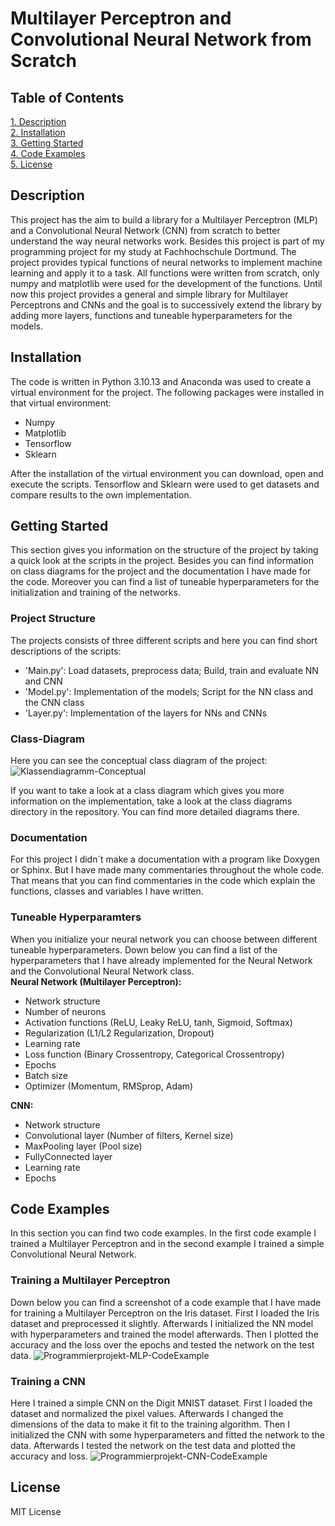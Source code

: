 # Multilayer Perceptron and Convolutional Neural Network from Scratch

## Table of Contents
[1. Description](#Description)\
[2. Installation](#Installation)\
[3. Getting Started](#Getting-Started)\
[4. Code Examples](#Code-Examples)\
[5. License](#License)

## Description
This project has the aim to build a library for a Multilayer Perceptron (MLP) and a Convolutional Neural Network (CNN) from scratch to better understand the way neural networks work. Besides this project is part of my programming project for my study at Fachhochschule Dortmund. The project provides typical functions of neural networks to implement machine learning and apply it to a task. All functions were written from scratch, only numpy and matplotlib were used for the development of the functions. Until now this project provides a general and simple library for Multilayer Perceptrons and CNNs and the goal is to successively extend the library by adding more layers, functions and tuneable hyperparameters for the models. 

## Installation
The code is written in Python 3.10.13 and Anaconda was used to create a virtual environment for the project. The following packages were installed in that virtual environment:
- Numpy
- Matplotlib
- Tensorflow
- Sklearn

After the installation of the virtual environment you can download, open and execute the scripts. Tensorflow and Sklearn were used to get datasets and compare results to the own implementation. 

## Getting Started
This section gives you information on the structure of the project by taking a quick look at the scripts in the project. Besides you can find information on class diagrams for the project and the documentation I have made for the code. Moreover you can find a list of tuneable hyperparameters for the initialization and training of the networks.

### Project Structure
The projects consists of three different scripts and here you can find short descriptions of the scripts:
- 'Main.py': Load datasets, preprocess data; Build, train and evaluate NN and CNN
- 'Model.py': Implementation of the models; Script for the NN class and the CNN class
- 'Layer.py': Implementation of the layers for NNs and CNNs

### Class-Diagram
Here you can see the conceptual class diagram of the project:
![Klassendiagramm-Conceptual](https://github.com/LennartBra/NN-and-CNN-from-Scratch/assets/114747248/545ef52e-6fb1-4cd1-a008-358eae154442)


If you want to take a look at a class diagram which gives you more information on the implementation, take a look at the class diagrams directory in the repository. You can find more detailed diagrams there.

### Documentation
For this project I didn´t make a documentation with a program like Doxygen or Sphinx. But I have made many commentaries throughout the whole code. That means that you can find commentaries in the code which explain the functions, classes and variables I have written.

### Tuneable Hyperparamters
When you initialize your neural network you can choose between different tuneable hyperparameters. Down below you can find a list of the hyperparameters that I have already implemented for the Neural Network and the Convolutional Neural Network class.\
**Neural Network (Multilayer Perceptron):**
- Network structure
- Number of neurons
- Activation functions (ReLU, Leaky ReLU, tanh, Sigmoid, Softmax)
- Regularization (L1/L2 Regularization, Dropout)
- Learning rate
- Loss function (Binary Crossentropy, Categorical Crossentropy)
- Epochs
- Batch size
- Optimizer (Momentum, RMSprop, Adam)

**CNN:**
- Network structure
- Convolutional layer (Number of filters, Kernel size)
- MaxPooling layer (Pool size)
- FullyConnected layer
- Learning rate
- Epochs

## Code Examples
In this section you can find two code examples. In the first code example I trained a Multilayer Perceptron and in the second example I trained a simple Convolutional Neural Network.

### Training a Multilayer Perceptron
Down below you can find a screenshot of a code example that I have made for training a Multilayer Perceptron on the Iris dataset. First I loaded the Iris dataset and preprocessed it slightly. Afterwards I initialized the NN model with hyperparameters and trained the model afterwards. Then I plotted the accuracy and the loss over the epochs and tested the network on the test data.
![Programmierprojekt-MLP-CodeExample](https://github.com/LennartBra/NN-and-CNN-from-Scratch/assets/114747248/d4c834ec-d41a-4de1-a819-3b03e3525431)


### Training a CNN
Here I trained a simple CNN on the Digit MNIST dataset. First I loaded the dataset and normalized the pixel values. Afterwards I changed the dimensions of the data to make it fit to the training algorithm. Then I initialized the CNN with some hyperparameters and fitted the network to the data. Afterwards I tested the network on the test data and plotted the accuracy and loss.
![Programmierprojekt-CNN-CodeExample](https://github.com/LennartBra/NN-and-CNN-from-Scratch/assets/114747248/2a9bee1b-f11f-4b3a-b29d-8ead119348ca)

## License
MIT License


